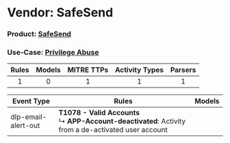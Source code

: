 Vendor: SafeSend
================
### Product: [SafeSend](../ds_safesend_safesend.md)
### Use-Case: [Privilege Abuse](../../../../UseCases/uc_privilege_abuse.md)

| Rules | Models | MITRE TTPs | Activity Types | Parsers |
|:-----:|:------:|:----------:|:--------------:|:-------:|
|   1   |   0    |     1      |       1        |    1    |

| Event Type          | Rules    | Models |
| ---- | ---- | ------ |
| dlp-email-alert-out | <b>T1078 - Valid Accounts</b><br> ↳ <b>APP-Account-deactivated</b>: Activity from a de-activated user account |        |